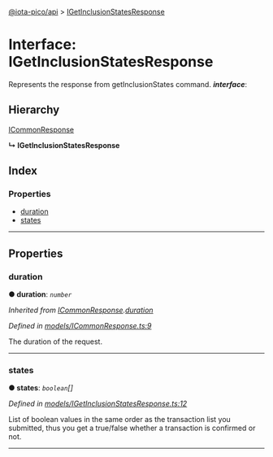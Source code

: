 [@iota-pico/api](../README.md) > [IGetInclusionStatesResponse](../interfaces/igetinclusionstatesresponse.md)

# Interface: IGetInclusionStatesResponse

Represents the response from getInclusionStates command.
*__interface__*: 

## Hierarchy

 [ICommonResponse](icommonresponse.md)

**↳ IGetInclusionStatesResponse**

## Index

### Properties

* [duration](igetinclusionstatesresponse.md#duration)
* [states](igetinclusionstatesresponse.md#states)

---

## Properties

<a id="duration"></a>

###  duration

**● duration**: *`number`*

*Inherited from [ICommonResponse](icommonresponse.md).[duration](icommonresponse.md#duration)*

*Defined in [models/ICommonResponse.ts:9](https://github.com/iota-pico/api/blob/4db1362/src/models/ICommonResponse.ts#L9)*

The duration of the request.

___
<a id="states"></a>

###  states

**● states**: *`boolean`[]*

*Defined in [models/IGetInclusionStatesResponse.ts:12](https://github.com/iota-pico/api/blob/4db1362/src/models/IGetInclusionStatesResponse.ts#L12)*

List of boolean values in the same order as the transaction list you submitted, thus you get a true/false whether a transaction is confirmed or not.

___


